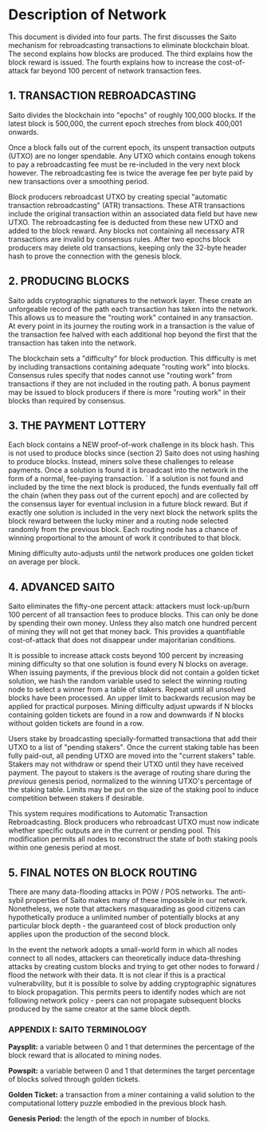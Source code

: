 # Description of Network

This document is divided into four parts. The first discusses the Saito mechanism for rebroadcasting transactions to eliminate blockchain bloat. The second explains how blocks are produced. The third explains how the block reward is issued. The fourth explains how to increase the cost-of-attack far beyond 100 percent of network transaction fees.

## 1. TRANSACTION REBROADCASTING

Saito divides the blockchain into "epochs" of roughly 100,000 blocks. If the latest block is 500,000, the current epoch streches from block 400,001 onwards.

Once a block falls out of the current epoch, its unspent transaction outputs (UTXO) are no longer spendable. Any UTXO which contains enough tokens to pay a rebroadcasting fee must be re-included in the very next block however. The rebroadcasting fee is twice the average fee per byte paid by new transactions over a smoothing period.

Block producers rebroadcast UTXO by creating special "automatic transaction rebroadcasting" (ATR) transactions. These ATR transactions include the original transaction within an associated data field but have new UTXO. The rebroadcasting fee is deducted from these new UTXO and added to the block reward. Any blocks not containing all necessary ATR transactions are invalid by consensus rules. After two epochs block producers may delete old transactions, keeping only the 32-byte header hash to prove the connection with the genesis block.


## 2. PRODUCING BLOCKS

Saito adds cryptographic signatures to the network layer. These create an unforgeable record of the path each transaction has taken into the network. This allows us to measure the "routing work" contained in any transaction. At every point in its journey the routing work in a transaction is the value of the transaction fee halved with each additional hop beyond the first that the transaction has taken into the network.

The blockchain sets a "difficulty" for block production. This difficulty is met by including transactions containing adequate "routing work" into blocks. Consensus rules specify that nodes cannot use "routing work" from transactions if they are not included in the routing path. A bonus payment may be issued to block producers if there is more "routing work" in their blocks than required by consensus.


## 3. THE PAYMENT LOTTERY

Each block contains a NEW proof-of-work challenge in its block hash. This is not used to produce blocks since (section 2) Saito does not using hashing to produce blocks. Instead, miners solve these challenges to release payments. Once a solution is found it is broadcast into the network in the form of a normal, fee-paying transaction.
`
If a solution is not found and included by the time the next block is produced, the funds eventually fall off the chain (when they pass out of the current epoch) and are collected by the consensus layer for eventual inclusion in a future block reward. But if exactly one solution is included in the very next block the network splits the block reward between the lucky miner and a routing node selected randomly from the previous block. Each routing node has a chance of winning proportional to the amount of work it contributed to that block. 

Mining difficulty auto-adjusts until the network produces one golden ticket on average per block. 



## 4. ADVANCED SAITO

Saito eliminates the fifty-one percent attack: attackers must lock-up/burn 100 percent of all transaction fees to produce blocks. This can only be done by spending their own money. Unless they also match one hundred percent of mining they will not get that money back. This provides a quantifiable cost-of-attack that does not disappear under majoritarian conditions.

It is possible to increase attack costs beyond 100 percent by increasing mining difficulty so that one solution is found every N blocks on average. When issuing payments, if the previous block did not contain a golden ticket solution, we hash the random variable used to select the winning routing node to select a winner from a table of stakers. Repeat until all unsolved blocks have been processed. An upper limit to backwards recusion may be applied for practical purposes. Mining difficulty adjust upwards if N blocks containing golden tickets are found in a row and downwards if N blocks without golden tickets are found in a row. 

Users stake by broadcasting specially-formatted transactiona that add their UTXO to a list of "pending stakers". Once the current staking table has been fully paid-out, all pending UTXO are moved into the "current stakers" table. Stakers may not withdraw or spend their UTXO until they have received payment. The payout to stakers is the average of routing share during the *previous* genesis period, normalized to the winning UTXO's percentage of the staking table. Limits may be put on the size of the staking pool to induce competition between stakers if desirable.

This system requires modifications to Automatic Transaction Rebroadcasting. Block producers who rebroadcast UTXO must now indicate whether specific outputs are in the current or pending pool. This modification permits all nodes to reconstruct the state of both staking pools within one genesis period at most.



## 5. FINAL NOTES ON BLOCK ROUTING

There are many data-flooding attacks in POW / POS networks. The anti-sybil properties of Saito makes many of these impossible in our network. Nonetheless, we note that attackers masquarading as good citizens can hypothetically produce a unlimited number of potentially blocks at any particular block depth - the guaranteed cost of block production only applies upon the production of the second block.

In the event the network adopts a small-world form in which all nodes connect to all nodes, attackers can theoretically induce data-threshing attacks by creating custom blocks and trying to get other nodes to forward / flood the network with their data. It is not clear if this is a practical vulnerabvility, but it is possible to solve by adding cryptographic signatures to block propagation. This permits peers to identify nodes which are not following network policy - peers can not propagate subsequent blocks produced by the same creator at the same block depth.


### APPENDIX I: SAITO TERMINOLOGY

**Paysplit:** a variable between 0 and 1 that determines the percentage of the block reward that is allocated to mining nodes.

**Powspit:** a variable between 0 and 1 that determines the target percentage of blocks solved through golden tickets.

**Golden Ticket:** a transaction from a miner containing a valid solution to the computational lottery puzzle embodied in the previous block hash.

**Genesis Period:** the length of the epoch in number of blocks.


